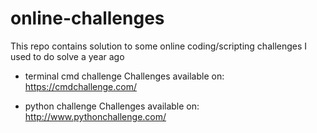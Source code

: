 # online-challenges
This repo contains solution to some online coding/scripting challenges I used to do solve a year ago

* terminal cmd challenge
Challenges available on: https://cmdchallenge.com/

* python challenge
Challenges available on: http://www.pythonchallenge.com/


